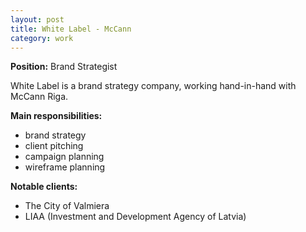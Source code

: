 ```yaml
---
layout: post
title: White Label - McCann
category: work
---
```


**Position:** Brand Strategist

White Label is a brand strategy company, working hand-in-hand with McCann Riga.

**Main responsibilities:**
- brand strategy
- client pitching
- campaign planning
- wireframe planning


**Notable clients:**
- The City of Valmiera
- LIAA (Investment and Development Agency of Latvia)
